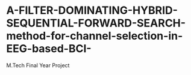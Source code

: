 # A-FILTER-DOMINATING-HYBRID-SEQUENTIAL-FORWARD-SEARCH-method-for-channel-selection-in-EEG-based-BCI-
M.Tech Final Year Project
